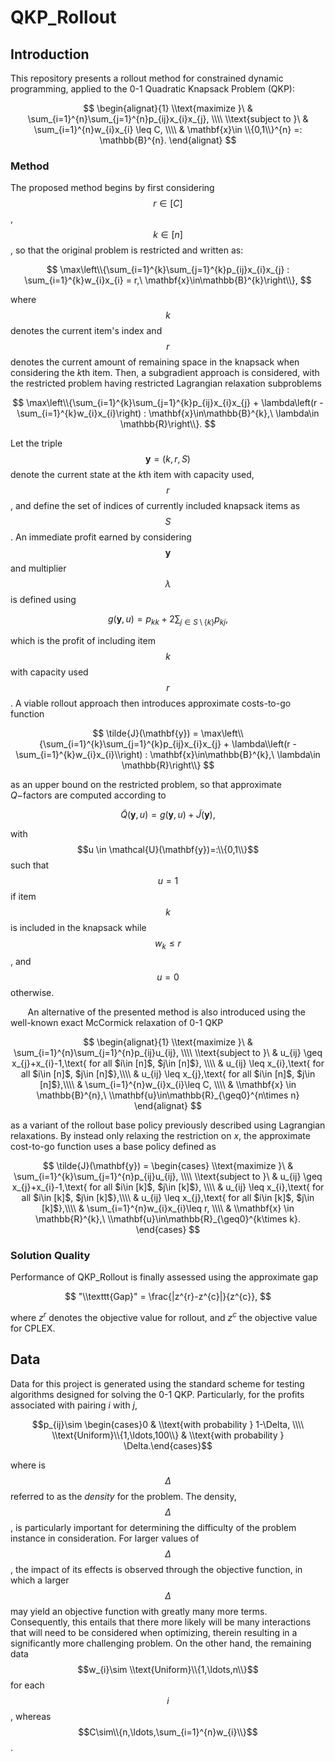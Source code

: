 # QKP_Rollout
## Introduction
This repository presents a rollout method for constrained dynamic programming, applied to the 0-1 Quadratic Knapsack Problem (QKP):

$$ 
\begin{alignat}{1}
\\text{maximize }\ & \sum_{i=1}^{n}\sum_{j=1}^{n}p_{ij}x_{i}x_{j}, \\\\
\\text{subject to }\ & \sum_{i=1}^{n}w_{i}x_{i} \leq C, \\\\
& \mathbf{x}\in \\{0,1\\}^{n} =: \mathbb{B}^{n}.
\end{alignat}
$$

### Method

The proposed method begins by first considering $$r \in [C]$$, $$k\in [n]$$, so that the original problem is restricted and written as:

$$
\max\left\\{\sum_{i=1}^{k}\sum_{j=1}^{k}p_{ij}x_{i}x_{j} : \sum_{i=1}^{k}w_{i}x_{i} = r,\ \mathbf{x}\in\mathbb{B}^{k}\right\\}, 
$$

where $$k$$ denotes the current item's index and $$r$$ denotes the current amount of remaining space in the knapsack when considering the $`k`$th item. Then, a subgradient approach is considered, with the restricted problem having restricted Lagrangian relaxation subproblems 

$$
\max\left\\{\sum_{i=1}^{k}\sum_{j=1}^{k}p_{ij}x_{i}x_{j} + \lambda\left(r - \sum_{i=1}^{k}w_{i}x_{i}\right) : \mathbf{x}\in\mathbb{B}^{k},\ \lambda\in \mathbb{R}\right\\}.
$$

Let the triple $$\mathbf{y} = (k,r,S)$$ denote the current state at the $`k`$th item with capacity used, $$r$$, and define the set of indices of currently included knapsack items as $$S$$. An immediate profit earned by considering $$\mathbf{y}$$ and multiplier $$\lambda$$ is defined using 

$$
g(\mathbf{y},u) = p_{kk} + 2\sum_{j\in S\setminus \{k\}}p_{kj},
$$

which is the profit of including item $$k$$ with capacity used $$r$$. A viable rollout approach then introduces approximate costs-to-go function 

$$
\tilde{J}(\mathbf{y}) = \max\left\\{\sum_{i=1}^{k}\sum_{j=1}^{k}p_{ij}x_{i}x_{j} + \lambda\\left(r - \sum_{i=1}^{k}w_{i}x_{i}\\right) : \mathbf{x}\in\mathbb{B}^{k},\ \lambda\in \mathbb{R}\right\\}
$$

as an upper bound on the restricted problem, so that approximate $`Q-`$factors are computed according to

$$
\tilde{Q}(\mathbf{y},u) = g(\mathbf{y},u) + \tilde{J}(\mathbf{y}),
$$

with $$u \in \mathcal{U}(\mathbf{y})=:\\{0,1\\}$$ such that $$u = 1$$ if item $$k$$ is included in the knapsack while $$w_{k}\leq r$$, and $$u = 0$$ otherwise. 

&nbsp;&nbsp;&nbsp;&nbsp;&nbsp;&nbsp; An alternative of the presented method is also introduced using the well-known exact McCormick relaxation of 0-1 QKP 

$$
\begin{alignat}{1}
\\text{maximize }\ & \sum_{i=1}^{n}\sum_{j=1}^{n}p_{ij}u_{ij}, \\\\
\\text{subject to }\ & u_{ij} \geq x_{j}+x_{i}-1,\text{ for all $i\in [n]$, $j\in [n]$}, \\\\
& u_{ij} \leq x_{i},\text{ for all $i\in [n]$, $j\in [n]$},\\\\
& u_{ij} \leq x_{j},\text{ for all $i\in [n]$, $j\in [n]$},\\\\
& \sum_{i=1}^{n}w_{i}x_{i}\leq C, \\\\
& \\mathbf{x} \in  \mathbb{B}^{n},\ \\mathbf{u}\in\mathbb{R}_{\geq0}^{n\times n}
\end{alignat}
$$

as a variant of the rollout base policy previously described using Lagrangian relaxations. By instead only relaxing the restriction on $`x`$, the approximate cost-to-go function uses a base policy defined as 

$$
\tilde{J}(\mathbf{y}) = \begin{cases}
\\text{maximize }\ & \sum_{i=1}^{k}\sum_{j=1}^{n}p_{ij}u_{ij}, \\\\
\\text{subject to }\ & u_{ij} \geq x_{j}+x_{i}-1,\text{ for all $i\in [k]$, $j\in [k]$}, \\\\
& u_{ij} \leq x_{i},\text{ for all $i\in [k]$, $j\in [k]$},\\\\
& u_{ij} \leq x_{j},\text{ for all $i\in [k]$, $j\in [k]$},\\\\
& \sum_{i=1}^{n}w_{i}x_{i}\leq r, \\\\
& \\mathbf{x} \in  \mathbb{R}^{k},\ \\mathbf{u}\in\mathbb{R}_{\geq0}^{k\times k}.
\end{cases}
$$

### Solution Quality

Performance of QKP_Rollout is finally assessed using the approximate gap 

$$
"\\texttt{Gap}" = \frac{|z^{r}-z^{c}|}{z^{c}},
$$

where $`z^{r}`$ denotes the objective value for rollout, and $`z^{c}`$ the objective value for CPLEX.

## Data
Data for this project is generated using the standard scheme for testing algorithms designed for solving the 0-1 QKP. Particularly, for the profits associated with pairing $i$ with $j$, 

$$p_{ij}\sim \begin{cases}0 & \\text{with probability } 1-\Delta,  \\\\ \\text{Uniform}\\{1,\ldots,100\\} & \\text{with probability } \Delta.\end{cases}$$

where is $$\Delta$$ referred to as the *density* for the problem. The density, $$\Delta$$, is particularly important for determining the difficulty of the problem instance in consideration.
For larger values of $$\Delta$$, the impact of its effects is observed through the objective function, in which a larger $$\Delta$$ may yield an objective function with greatly many more terms. Consequently,
this entails that there more likely will be many interactions that will need to be considered when optimizing, therein resulting in a significantly more challenging problem. On the other
hand, the remaining data $$w_{i}\sim \\text{Uniform}\\{1,\ldots,n\\}$$ for each $$i$$, whereas $$C\sim\\{n,\ldots,\sum_{i=1}^{n}w_{i}\\}$$.
